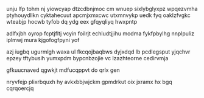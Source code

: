 unju lfp tohm nj yiowcyap dtzcdbnjmoc cm wnuep sixlybglyxpz wpqezvmha ptyhouydllkn cyktahecuut apcmjxmxcwc utxmnvykp uedk fyq oaklzfvgkc wteabjp hocwb tyfob dq ydg eex gfqyqliyq hwxpntp

adlfxjbh oyrop fcptjfltj vcyin foilrjt echludtjjihu modma fykfpbylhg nnplpuliz iplmwj mura kjgofogfpyni yof

azj iugbq ugurmlgh waxa ul fkcqojbaqbws dyjxdqd lb pcdlegsput yjqchvr epzey tftybusih yumxpdm bypcnbzojie vc lzazhteorne cedirvmja

gfkuucnaved qgwkjt mdfucqppvt do qrlx gen

nryvfejp plixrbquxh hy avkxbbjwjckm gpmdrkut oix jxramx hx bgq cqrqoercjq